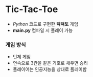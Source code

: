 # Tic-Tac-Toe
- *Python* 코드로 구현한 **틱택토** 게임
- **main.py** 컴파일 시 플레이 가능

### 게임 방식
- 턴제 게임
- 연속으로 3칸을 같은 기호로 채우면 승리
- 플레이어는 인공지능을 상대로 플레이함
